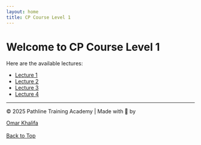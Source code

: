 ```yaml
---
layout: home
title: CP Course Level 1
---
```


<script src="https://platform.linkedin.com/badges/js/profile.js" async defer type="text/javascript"></script>

              

# Welcome to CP Course Level 1

Here are the available lectures:

- [Lecture 1](Lec1.md)
- [Lecture 2](Lec2.md)
- [Lecture 3](Lec3.md)
- [Lecture 4](Lec4.md)

---

© 2025 Pathline Training Academy | Made with 💙 by <div class="badge-base LI-profile-badge" data-locale="en_US" data-size="large" data-theme="light" data-type="HORIZONTAL" data-vanity="omar-khalifa-625586292" data-version="v1"><a class="badge-base__link LI-simple-link" href="https://eg.linkedin.com/in/omar-khalifa-625586292?trk=profile-badge">Omar Khalifa</a></div>  
[Back to Top](#top)
